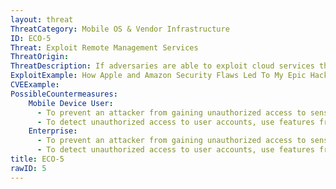 ```yaml
---
layout: threat
ThreatCategory: Mobile OS & Vendor Infrastructure
ID: ECO-5
Threat: Exploit Remote Management Services
ThreatOrigin:
ThreatDescription: If adversaries are able to exploit cloud services that can control devices remotely, they can take advantage of this to track, locate, or wipe devices (e.g. Apple's Find My iPhone).
ExploitExample: How Apple and Amazon Security Flaws Led To My Epic Hacking [^197]
CVEExample:
PossibleCountermeasures:
    Mobile Device User:
      - To prevent an attacker from gaining unauthorized access to sensitive functionality (e.g., locating or wiping a device associated with the account), enable two-factor or other strong authentication methods for user accounts on Google, Apple, or other device management and tracking services.
      - To detect unauthorized access to user accounts, use features from Google or others to periodically analyze account activity for suspicious logins.
    Enterprise:
      - To prevent an attacker from gaining unauthorized access to sensitive functionality (e.g., locating or wiping a device associated with the account), enable two-factor or other strong authentication methods for user accounts on Google, Apple, or other device management and tracking services.
      - To detect unauthorized access to user accounts, use features from Google or others to periodically analyze account activity for suspicious logins.
title: ECO-5
rawID: 5
---
```

